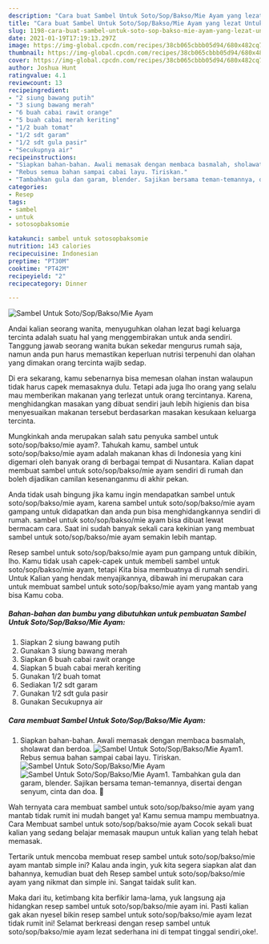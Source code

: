 ```yaml
---
description: "Cara buat Sambel Untuk Soto/Sop/Bakso/Mie Ayam yang lezat Untuk Jualan"
title: "Cara buat Sambel Untuk Soto/Sop/Bakso/Mie Ayam yang lezat Untuk Jualan"
slug: 1198-cara-buat-sambel-untuk-soto-sop-bakso-mie-ayam-yang-lezat-untuk-jualan
date: 2021-01-19T17:19:13.297Z
image: https://img-global.cpcdn.com/recipes/38cb065cbbb05d94/680x482cq70/sambel-untuk-sotosopbaksomie-ayam-foto-resep-utama.jpg
thumbnail: https://img-global.cpcdn.com/recipes/38cb065cbbb05d94/680x482cq70/sambel-untuk-sotosopbaksomie-ayam-foto-resep-utama.jpg
cover: https://img-global.cpcdn.com/recipes/38cb065cbbb05d94/680x482cq70/sambel-untuk-sotosopbaksomie-ayam-foto-resep-utama.jpg
author: Joshua Hunt
ratingvalue: 4.1
reviewcount: 13
recipeingredient:
- "2 siung bawang putih"
- "3 siung bawang merah"
- "6 buah cabai rawit orange"
- "5 buah cabai merah keriting"
- "1/2 buah tomat"
- "1/2 sdt garam"
- "1/2 sdt gula pasir"
- "Secukupnya air"
recipeinstructions:
- "Siapkan bahan-bahan. Awali memasak dengan membaca basmalah, sholawat dan berdoa."
- "Rebus semua bahan sampai cabai layu. Tiriskan."
- "Tambahkan gula dan garam, blender. Sajikan bersama teman-temannya, disertai dengan senyum, cinta dan doa. 🖤"
categories:
- Resep
tags:
- sambel
- untuk
- sotosopbaksomie

katakunci: sambel untuk sotosopbaksomie 
nutrition: 143 calories
recipecuisine: Indonesian
preptime: "PT30M"
cooktime: "PT42M"
recipeyield: "2"
recipecategory: Dinner

---
```



![Sambel Untuk Soto/Sop/Bakso/Mie Ayam](https://img-global.cpcdn.com/recipes/38cb065cbbb05d94/680x482cq70/sambel-untuk-sotosopbaksomie-ayam-foto-resep-utama.jpg)

Andai kalian seorang wanita, menyuguhkan olahan lezat bagi keluarga tercinta adalah suatu hal yang menggembirakan untuk anda sendiri. Tanggung jawab seorang  wanita bukan sekedar mengurus rumah saja, namun anda pun harus memastikan keperluan nutrisi terpenuhi dan olahan yang dimakan orang tercinta wajib sedap.

Di era  sekarang, kamu sebenarnya bisa memesan olahan instan walaupun tidak harus capek memasaknya dulu. Tetapi ada juga lho orang yang selalu mau memberikan makanan yang terlezat untuk orang tercintanya. Karena, menghidangkan masakan yang dibuat sendiri jauh lebih higienis dan bisa menyesuaikan makanan tersebut berdasarkan masakan kesukaan keluarga tercinta. 



Mungkinkah anda merupakan salah satu penyuka sambel untuk soto/sop/bakso/mie ayam?. Tahukah kamu, sambel untuk soto/sop/bakso/mie ayam adalah makanan khas di Indonesia yang kini digemari oleh banyak orang di berbagai tempat di Nusantara. Kalian dapat membuat sambel untuk soto/sop/bakso/mie ayam sendiri di rumah dan boleh dijadikan camilan kesenanganmu di akhir pekan.

Anda tidak usah bingung jika kamu ingin mendapatkan sambel untuk soto/sop/bakso/mie ayam, karena sambel untuk soto/sop/bakso/mie ayam gampang untuk didapatkan dan anda pun bisa menghidangkannya sendiri di rumah. sambel untuk soto/sop/bakso/mie ayam bisa dibuat lewat bermacam cara. Saat ini sudah banyak sekali cara kekinian yang membuat sambel untuk soto/sop/bakso/mie ayam semakin lebih mantap.

Resep sambel untuk soto/sop/bakso/mie ayam pun gampang untuk dibikin, lho. Kamu tidak usah capek-capek untuk membeli sambel untuk soto/sop/bakso/mie ayam, tetapi Kita bisa membuatnya di rumah sendiri. Untuk Kalian yang hendak menyajikannya, dibawah ini merupakan cara untuk membuat sambel untuk soto/sop/bakso/mie ayam yang mantab yang bisa Kamu coba.

<!--inarticleads1-->

##### Bahan-bahan dan bumbu yang dibutuhkan untuk pembuatan Sambel Untuk Soto/Sop/Bakso/Mie Ayam:

1. Siapkan 2 siung bawang putih
1. Gunakan 3 siung bawang merah
1. Siapkan 6 buah cabai rawit orange
1. Siapkan 5 buah cabai merah keriting
1. Gunakan 1/2 buah tomat
1. Sediakan 1/2 sdt garam
1. Gunakan 1/2 sdt gula pasir
1. Gunakan Secukupnya air




<!--inarticleads2-->

##### Cara membuat Sambel Untuk Soto/Sop/Bakso/Mie Ayam:

1. Siapkan bahan-bahan. Awali memasak dengan membaca basmalah, sholawat dan berdoa.
<img src="https://img-global.cpcdn.com/steps/f6719e1d3d4c3cd0/160x128cq70/sambel-untuk-sotosopbaksomie-ayam-langkah-memasak-1-foto.jpg" alt="Sambel Untuk Soto/Sop/Bakso/Mie Ayam">1. Rebus semua bahan sampai cabai layu. Tiriskan.
<img src="https://img-global.cpcdn.com/steps/6a543d0ab5daa489/160x128cq70/sambel-untuk-sotosopbaksomie-ayam-langkah-memasak-2-foto.jpg" alt="Sambel Untuk Soto/Sop/Bakso/Mie Ayam"><img src="https://img-global.cpcdn.com/steps/b80ce8fbe3712c10/160x128cq70/sambel-untuk-sotosopbaksomie-ayam-langkah-memasak-2-foto.jpg" alt="Sambel Untuk Soto/Sop/Bakso/Mie Ayam">1. Tambahkan gula dan garam, blender. Sajikan bersama teman-temannya, disertai dengan senyum, cinta dan doa. 🖤




Wah ternyata cara membuat sambel untuk soto/sop/bakso/mie ayam yang mantab tidak rumit ini mudah banget ya! Kamu semua mampu membuatnya. Cara Membuat sambel untuk soto/sop/bakso/mie ayam Cocok sekali buat kalian yang sedang belajar memasak maupun untuk kalian yang telah hebat memasak.

Tertarik untuk mencoba membuat resep sambel untuk soto/sop/bakso/mie ayam mantab simple ini? Kalau anda ingin, yuk kita segera siapkan alat dan bahannya, kemudian buat deh Resep sambel untuk soto/sop/bakso/mie ayam yang nikmat dan simple ini. Sangat taidak sulit kan. 

Maka dari itu, ketimbang kita berfikir lama-lama, yuk langsung aja hidangkan resep sambel untuk soto/sop/bakso/mie ayam ini. Pasti kalian gak akan nyesel bikin resep sambel untuk soto/sop/bakso/mie ayam lezat tidak rumit ini! Selamat berkreasi dengan resep sambel untuk soto/sop/bakso/mie ayam lezat sederhana ini di tempat tinggal sendiri,oke!.

